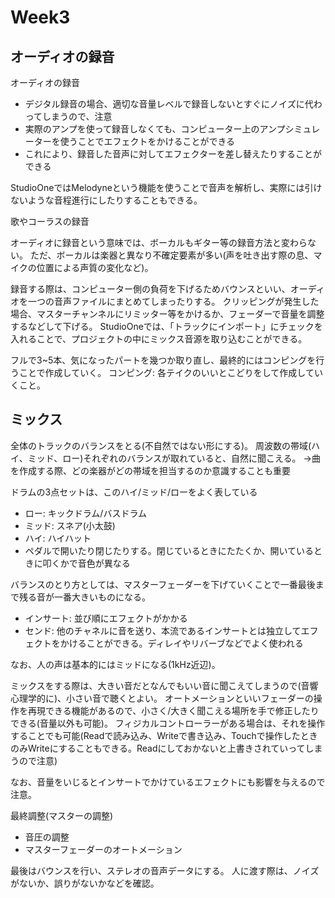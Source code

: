 # Week3

## オーディオの録音

オーディオの録音

* デジタル録音の場合、適切な音量レベルで録音しないとすぐにノイズに代わってしまうので、注意
* 実際のアンプを使って録音しなくても、コンピューター上のアンプシミュレーターを使うことでエフェクトをかけることができる
 * これにより、録音した音声に対してエフェクターを差し替えたりすることができる

StudioOneではMelodyneという機能を使うことで音声を解析し、実際には引けないような音程進行にしたりすることもできる。


歌やコーラスの録音

オーディオに録音という意味では、ボーカルもギター等の録音方法と変わらない。
ただ、ボーカルは楽器と異なり不確定要素が多い(声を吐き出す際の息、マイクの位置による声質の変化など)。

録音する際は、コンピューター側の負荷を下げるためバウンスといい、オーディオを一つの音声ファイルにまとめてしまったりする。
クリッピングが発生した場合、マスターチャンネルにリミッター等をかけるか、フェーダーで音量を調整するなどして下げる。
StudioOneでは、「トラックにインポート」にチェックを入れることで、プロジェクトの中にミックス音源を取り込むことができる。

フルで3~5本、気になったパートを幾つか取り直し、最終的にはコンピングを行うことで作成していく。
コンピング: 各テイクのいいとこどりをして作成していくこと。


## ミックス

全体のトラックのバランスをとる(不自然ではない形にする)。
周波数の帯域(ハイ、ミッド、ロー)それぞれのバランスが取れていると、自然に聞こえる。
->曲を作成する際、どの楽器がどの帯域を担当するのか意識することも重要

ドラムの3点セットは、このハイ/ミッド/ローをよく表している

* ロー: キックドラム/バスドラム
* ミッド: スネア(小太鼓)
* ハイ: ハイハット
 * ペダルで開いたり閉じたりする。閉じているときにたたくか、開いているときに叩くかで音色が異なる

バランスのとり方としては、マスターフェーダーを下げていくことで一番最後まで残る音が一番大きいものになる。

* インサート: 並び順にエフェクトがかかる
* センド: 他のチャネルに音を送り、本流であるインサートとは独立してエフェクトをかけることができる。ディレイやリバーブなどでよく使われる

なお、人の声は基本的にはミッドになる(1kHz近辺)。

ミックスをする際は、大きい音だとなんでもいい音に聞こえてしまうので(音響心理学的に)、小さい音で聴くとよい。
オートメーションといいフェーダーの操作を再現できる機能があるので、小さく/大きく聞こえる場所を手で修正したりできる(音量以外も可能)。
フィジカルコントローラーがある場合は、それを操作することでも可能(Readで読み込み、Writeで書き込み、Touchで操作したときのみWriteにすることもできる。Readにしておかないと上書きされていってしまうので注意)

なお、音量をいじるとインサートでかけているエフェクトにも影響を与えるので注意。

最終調整(マスターの調整)

* 音圧の調整
* マスターフェーダーのオートメーション

最後はバウンスを行い、ステレオの音声データにする。
人に渡す際は、ノイズがないか、誤りがないかなどを確認。




